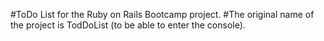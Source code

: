 #ToDo List for the Ruby on Rails Bootcamp project.
#The original name of the project is TodDoList (to be able to enter the console).

